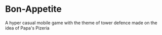 # Bon-Appetite
A hyper casual mobile game with the theme of tower defence made on the idea of Papa's Pizeria
